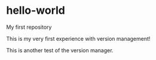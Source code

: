 # hello-world
My first repository

This is my very first experience with version management!

This is another test of the version manager.
